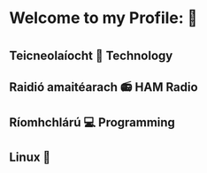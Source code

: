 # Welcome to my Profile: :floppy_disk:
#
## Teicneolaíocht 💾 Technology
## Raidió amaitéarach 📻 HAM Radio
## Ríomhchlárú 💻 Programming
## Linux 🐧

<!--
**4f6973c3ad6e/4f6973c3ad6e** is a ✨ _special_ ✨ repository because its `README.md` (this file) appears on your GitHub profile.

Here are some ideas to get you started:

- 🔭 I’m currently working on ...
- 🌱 I’m currently learning ...
- 👯 I’m looking to collaborate on ...
- 🤔 I’m looking for help with ...
- 💬 Ask me about ...
- 📫 How to reach me: ...
- 😄 Pronouns: ...
- ⚡ Fun fact: ...
-->
